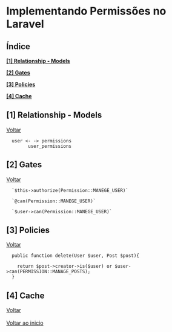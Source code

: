 <h1 id="inicio">Implementando Permissões no Laravel</h1>

<h2 id="indice">Índice</h2>

**<a href="#1">[1] Relationship - Models</a>**

**<a href="#2">[2] Gates</a>**

**<a href="#3">[3] Policies</a>**

**<a href="#4">[4] Cache</a>**  


<h2 id="1">[1] Relationship - Models</h2>
  <a href="#indice">Voltar</a>

      user <- -> permissions
            user_permissions      


<h2 id="2">[2] Gates</h2>
  <a href="#indice">Voltar</a>

      `$this->authorize(Permission::MANEGE_USER)`
      
      `@can(Permission::MANEGE_USER)`

      `$user->can(Permission::MANEGE_USER)`

<h2 id="3">[3] Policies</h2>
  <a href="#indice">Voltar</a>

      
      public function delete(User $user, Post $post){
      
        return $post->creator->is($user) or $user->can(PERMISSION::MANAGE_POSTS);
      }
      


<h2 id="4">[4] Cache</h2>
  <a href="#indice">Voltar</a>



<br>
<br>
<a href="#inicio">Voltar ao inicio</a>
